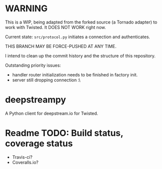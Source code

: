 # WARNING

This is a WIP, being adapted from the forked source (a Tornado adapter) to work with Twisted. It DOES NOT WORK right now.

Current state: `src/protocol.py` initiates a connection and authenticates.

THIS BRANCH MAY BE FORCE-PUSHED AT ANY TIME.

I intend to clean up the commit history and the structure of this repository.

Outstanding priority issues:
* handler router initialization needs to be finished in factory init.
* server still dropping connection :\ 

# deepstreampy
A Python client for deepstream.io for Twisted.

# Readme TODO: Build status, coverage status
* Travis-ci?
* Coveralls.io?
